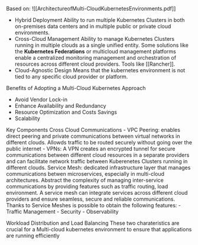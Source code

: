 Based on: 
![[ArchitectureofMulti-CloudKubernetesEnvironments.pdf]]
- Hybrid Deployment
		Ability to run multiple Kubernetes Clusters in both on-premises data centers and in multiple public or private cloud environments. 
- Cross-Cloud Management
		Ability to manage Kubernetes Clusters running in multiple clouds as a single unified entity. Some solutions like the **Kubernetes Federations** or multicloud management platforms enable a centralized monitoring management and orchestration of resources across different cloud providers. Tools like [[Rancher]].
- Cloud-Agnostic Design
		Means that the kubernetes environment is not tied to any specific cloud provider or platform. 

Benefits of Adopting a Multi-Cloud Kubernetes Approach
- Avoid Vendor Lock-in
- Enhance Availability and Redundancy
- Resource Optimization and Costs Savings
- Scalability

Key Components
Cross Cloud Communications
	- VPC Peering: enables direct peering and private communications between virtual networks in different clouds. Allowds traffic to be routed securely without going over the public internet
	- VPNs: A VPN creates an encrypted tunnel for secure communications between different cloud resources in a separate providers and can facilitate network traffic between Kuberenetes Clusters running in different clouds.
Service Mesh: dedicated infrastructure layer that manages communications betwen microservices, especially in multi-cloud architectures. Abstract the complexity of managing inter-service communications by providing features such as traffic routing, load environment. A service mesh can integrate services across different cloud providers and ensure seamless, secure and reliable communications.
Thanks to Service Meshes is possible to obtain the following features:
	- Traffic Management
	- Security
	- Observability


Workload Distribution and Load Balancing
These two charateristics are crucial for a Multi-cloud kubernetes environment to ensure that applications are running efficiently 



